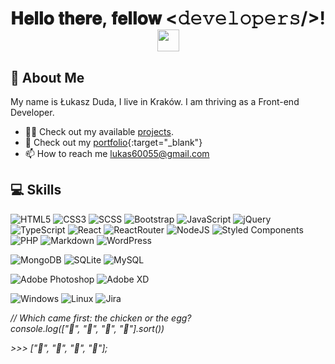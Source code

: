 <div align="center">
<h1> 𝐇𝐞𝐥𝐥𝐨 𝐭𝐡𝐞𝐫𝐞, 𝐟𝐞𝐥𝐥𝐨𝐰 <𝚍𝚎𝚟𝚎𝚕𝚘𝚙𝚎𝚛𝚜/>!  <img src="https://media.giphy.com/media/hvRJCLFzcasrR4ia7z/giphy.gif" width="35"></h2>
</div>

## 👦 About Me
My name is Łukasz Duda, I live in Kraków. I am thriving as a Front-end Developer.
- 👨‍💻 Check out my available [projects](https://github.com/lukas60055?tab=repositories).
- 🔭 Check out my [portfolio](https://lukaspro.pl/){:target="_blank"}
- 📫 How to reach me [lukas60055@gmail.com](mailto:lukas60055@gmail.com)

## 💻 Skills
![HTML5](https://img.shields.io/badge/HTM5-%23E34F26.svg?logo=html5&logoColor=white) ![CSS3](https://img.shields.io/badge/CSS3-%231572B6.svg?logo=css3&logoColor=white) ![SCSS](https://img.shields.io/badge/SCSS-hotpink.svg?logo=SASS&logoColor=white) ![Bootstrap](https://img.shields.io/badge/Bootstrap-%23563D7C.svg?logo=bootstrap&logoColor=white) ![JavaScript](https://img.shields.io/badge/JavaScript-%23323330.svg?logo=javascript&logoColor=%23F7DF1E) ![jQuery](https://img.shields.io/badge/jQuery-%230769AD.svg?logo=jquery&logoColor=white) ![TypeScript](https://img.shields.io/badge/TypeScript-%23007ACC.svg?logo=typescript&logoColor=white) ![React](https://img.shields.io/badge/React-%2320232a.svg?logo=react&logoColor=%2361DAFB) ![ReactRouter](https://img.shields.io/badge/React_Router-CA4245?logo=react-router&logoColor=white) ![NodeJS](https://img.shields.io/badge/Node.js-6DA55F?logo=node.js&logoColor=white) ![Styled Components](https://img.shields.io/badge/Styled_Componentss-DB7093?logo=styled-components&logoColor=white) ![PHP](https://img.shields.io/badge/PHP-%23777BB4.svg?logo=php&logoColor=white) ![Markdown](https://img.shields.io/badge/Markdown-%23000000.svg?logo=markdown&logoColor=white) ![WordPress](https://img.shields.io/badge/WordPress-%23117AC9.svg?logo=WordPress&logoColor=white)

![MongoDB](https://img.shields.io/badge/MongoDB-%234ea94b.svg?logo=mongodb&logoColor=white) ![SQLite](https://img.shields.io/badge/SQLite-%2307405e.svg?logo=sqlite&logoColor=white) ![MySQL](https://img.shields.io/badge/MySQL-%2300f.svg?logo=mysql&logoColor=white) 

![Adobe Photoshop](https://img.shields.io/badge/Adobe_Photoshop-%2331A8FF.svg?logo=adobephotoshop&logoColor=white) ![Adobe XD](https://img.shields.io/badge/Adobe%20XD-470137?logo=Adobe%20XD&logoColor=#FF61F6)

![Windows](https://img.shields.io/badge/Windows-0078D6?logo=windows&logoColor=white) ![Linux](https://img.shields.io/badge/Linux-FCC624?logo=linux&logoColor=black) ![Jira](https://img.shields.io/badge/jira-%230A0FFF.svg?logo=jira&logoColor=white)


*// Which came first: the chicken or the egg?*<br>
*console.log(["🥚", "🐣", "🐥", "🐔"].sort())*

*>>> ["🐔", "🐣", "🐥", "🥚"];*
